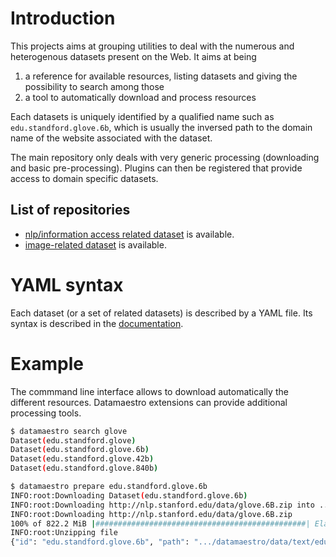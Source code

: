 # Introduction

This projects aims at grouping utilities to deal with the numerous and heterogenous datasets present on the Web. It aims
at being

1. a reference for available resources, listing datasets and giving the possibility to search among those
1. a tool to automatically download and process resources

Each datasets is uniquely identified by a qualified name such as `edu.standford.glove.6b`, which is usually the inversed path to the domain name of the website associated with the dataset.

The main repository only deals with very generic processing (downloading and basic pre-processing). Plugins can then be registered that provide access to domain specific datasets.


## List of repositories
 
- [nlp/information access related dataset](https://github.com/bpiwowar/datamaestro_text) is available.
- [image-related dataset](https://github.com/bpiwowar/datamaestro_text) is available.


# YAML syntax

Each dataset (or a set of related datasets) is described by a YAML file. Its syntax is
described in the [documentation](http://bpiwowar.github.io/datamaestro/).

# Example

The commmand line interface allows to download automatically the different resources. Datamaestro extensions can provide additional processing tools.

```sh
$ datamaestro search glove   
Dataset(edu.standford.glove)
Dataset(edu.standford.glove.6b)
Dataset(edu.standford.glove.42b)
Dataset(edu.standford.glove.840b)

$ datamaestro prepare edu.standford.glove.6b
INFO:root:Downloading Dataset(edu.standford.glove.6b)
INFO:root:Downloading http://nlp.stanford.edu/data/glove.6B.zip into .../glove/6b
INFO:root:Downloading http://nlp.stanford.edu/data/glove.6B.zip
100% of 822.2 MiB |###############################################| Elapsed Time: 0:01:54 Time:  0:01:54
INFO:root:Unzipping file
{"id": "edu.standford.glove.6b", "path": ".../datamaestro/data/text/edu/standford/glove/6b"}

```
